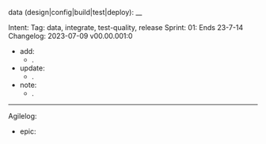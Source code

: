 data (design|config|build|test|deploy): \_\_

Intent:
Tag: data, integrate, test-quality, release
Sprint: 01: Ends 23-7-14
Changelog: 2023-07-09 v00.00.001:0

-   add:
    -   .
-   update:
    -   .
-   note:
    -   .

---

Agilelog:

-   epic:
